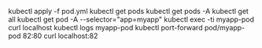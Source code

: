 

kubectl apply -f pod.yml
kubectl get pods
kubectl get pods -A
kubectl get all
kubectl get pod -A --selector="app=myapp"
kubectl exec -ti myapp-pod curl localhost
kubectl logs myapp-pod
kubectl port-forward pod/myapp-pod 82:80
curl localhost:82

